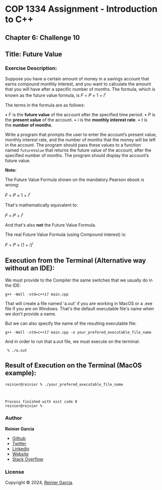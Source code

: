 # COP 1334 Assignment - Introduction to C++

## Chapter 6: Challenge 10

## Title: Future Value

### Exercise Description:

Suppose you have a certain amount of money in a savings account that earns compound monthly interest, and you want to calculate the amount that you will have after a specific number of months. The formula, which is known as the future value formula, is
𝐹 = 𝑃 × 1 + 𝑖<sup>𝑡</sup>

The terms in the formula are as follows:

_• F_ is the **future value** of the account after the specified time period.
_• P_ is the **present value** of the account.
_• i_ is the **monthly interest rate**.
_• t_ is the **number of months**.

Write a program that prompts the user to enter the account’s present value, monthly interest rate, and the number of months that the money will be left in the account. The program should pass these values to a function named `futureValue` that returns the future value of the account, after the specified number of months. The program should display the account’s future value.

**Note:**

The Future Value Formula shown on the mandatory Pearson ebook is wrong:

𝐹 = 𝑃 × 1 + 𝑖<sup>𝑡</sup>

That's mathematically equivalent to:

𝐹 = 𝑃 + 𝑖<sup>𝑡</sup>

And that's also **not** the Future Value Formula.

The real Future Value Formula (using Compound interest) is:

𝐹 = 𝑃 × (1 + 𝑖)<sup>𝑡</sup>



## Execution from the Terminal (Alternative way without an IDE):

We must provide to the Compiler the same switches that we usually do in the IDE:

```terminal
g++ -Wall -std=c++17 main.cpp
```

That will create a file named 'a.out' if you are working in MacOS or a .exe file if you are on Windows. That's the default executable file's name when we don't provide a name.

But we can also specify the name of the resulting executable file:

```terminal
g++ -Wall -std=c++17 main.cpp -o your_prefered_executable_file_name
```

And in order to run that a.out file, we must execute on the terminal:

```terminal
 % ./a.out
```

## Result of Execution on the Terminal (MacOS example):

```terminal
reinier@reinier % ./your_prefered_executable_file_name


  
Process finished with exit code 0
reinier@reinier % 
```

### Author

**Reinier Garcia**

* [Github](https://github.com/reymillenium)
* [Twitter](https://twitter.com/ReinierGarciaR)
* [Linkedin](https://www.linkedin.com/in/reiniergarcia/)
* [Website](https://www.reiniergarcia.dev/)
* [Stack Overflow](https://stackoverflow.com/users/9616949/reinier-garcia)

### License

Copyright © 2024, [Reinier Garcia](https://github.com/reymillenium).


